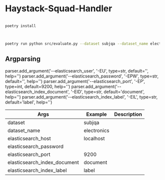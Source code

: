 
# Haystack-Squad-Handler

```bash

poetry install

```

## 

```bash

poetry run python src/evaluate.py --dataset subjqa --dataset_name electronics

```

## Argparsing

parser.add_argument('--elasticsearch_user', '-EU', type=str, default='', help='')
    parser.add_argument('--elasticsearch_password', '-EPW', type=str, default='', help='')
    parser.add_argument('--elasticsearch_port', '-EP', type=int, default=9200, help='')
    parser.add_argument('--elasticsearch_index_document', '-EID', type=str, default='document', help='')
    parser.add_argument('--elasticsearch_index_label', '-EIL', type=str, default='label', help='')

| Args | Example | Description |
| --- | --- | --- |
| dataset | subjqa |  |
| dataset_name | electronics |  |
| elasticsearch_host | localhost |  |
| elasticsearch_password |  |  |
| elasticsearch_port | 9200 |  |
| elasticsearch_index_document | document |  |
| elasticsearch_index_label | label |  |
